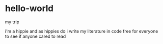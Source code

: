 # hello-world
my trip

i'm a hippie and as hippies do
i write my literature in code
free for everyone to see
if anyone cared to read

